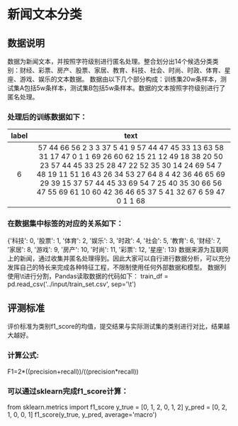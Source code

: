 # 新闻文本分类
## 数据说明
数据为新闻文本，并按照字符级别进行匿名处理。整合划分出14个候选分类类别：财经、彩票、房产、股票、家居、教育、科技、社会、时尚、时政、体育、星座、游戏、娱乐的文本数据。
数据由以下几个部分构成：训练集20w条样本，测试集A包括5w条样本，测试集B包括5w条样本。数据的文本按照字符级别进行了匿名处理。
### 处理后的训练数据如下：
|label|text|
| :-: | :-:|
| 6   |57 44 66 56 2 3 3 37 5 41 9 57 44 47 45 33 13 63 58 31 17 47 0 1 1 69 26 60 62 15 21 12 49 18 38 20 50 23 57 44 45 33 25 28 47 22 52 35 30 14 24 69 54 7 48 19 11 51 16 43 26 34 53 27 64 8 4 42 36 46 65 69 29 39 15 37 57 44 45 33 69 54 7 25 40 35 30 66 56 47 55 69 61 10 60 42 36 46 65 37 5 41 32 67 6 59 47 0 1 1 68 |

### 在数据集中标签的对应的关系如下：
{'科技': 0, '股票': 1, '体育': 2, '娱乐': 3, '时政': 4, '社会': 5, '教育': 6, '财经': 7, '家居': 8, '游戏': 9, '房产': 10, '时尚': 11, '彩票': 12, '星座': 13}
数据来源为互联网上的新闻，通过收集并匿名处理得到。因此大家可以自行进行数据分析，可以充分发挥自己的特长来完成各种特征工程，不限制使用任何外部数据和模型。
数据列使用\t进行分割，Pandas读取数据的代码如下：
train_df = pd.read_csv('../input/train_set.csv', sep='\t')
## 评测标准
评价标准为类别f1_score的均值，提交结果与实际测试集的类别进行对比，结果越大越好。
### 计算公式:
F1=2*((precision+recall))/((precision*recall))
### 可以通过sklearn完成f1_score计算：
from sklearn.metrics import f1_score
y_true = [0, 1, 2, 0, 1, 2]
y_pred = [0, 2, 1, 0, 0, 1]
f1_score(y_true, y_pred, average='macro')
